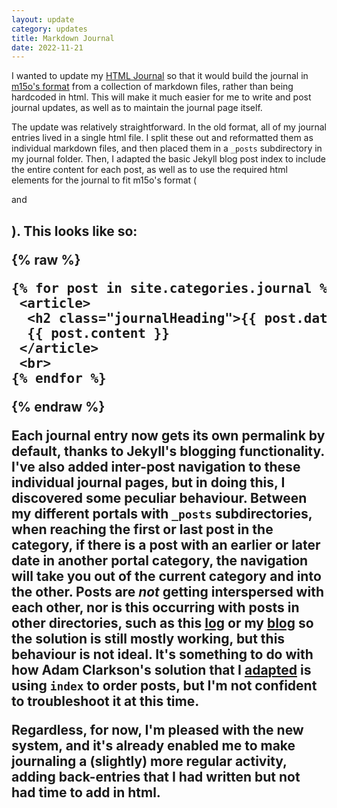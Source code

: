 ```yaml
---
layout: update
category: updates
title: Markdown Journal
date: 2022-11-21
---
```


I wanted to update my [HTML Journal](/portal/journal) so that it would build the journal in [m15o's format](https://journal.miso.town/) from a collection of markdown files, rather than being hardcoded in html. This will make it much easier for me to write and post journal updates, as well as to maintain the journal page itself.

The update was relatively straightforward. In the old format, all of my journal entries lived in a single html file. I split these out and reformatted them as individual markdown files, and then placed them in a <code>_posts</code> subdirectory in my journal folder. Then, I adapted the basic Jekyll blog post index to include the entire content for each post, as well as to use the required html elements for the journal to fit m15o's format (<code><article></code> and <code><h2></code>). This looks like so:

{% raw %}
<pre>
{% for post in site.categories.journal %}
 &lt;article&gt;
  &lt;h2 class="journalHeading"&gt;{{ post.date | date: "%Y-%m-%d" }} &lt;a href="{{ post.url }}"&gt;{{ post.title }}&lt;/a&gt;
  {{ post.content }}
 &lt;/article&gt;
 &lt;br&gt;
{% endfor %}
</pre>
{% endraw %}

Each journal entry now gets its own permalink by default, thanks to Jekyll's blogging functionality. I've also added inter-post navigation to these individual journal pages, but in doing this, I discovered some peculiar behaviour. Between my different portals with <code>_posts</code> subdirectories, when reaching the first or last post in the category, if there is a post with an earlier or later date in another portal category, the navigation will take you out of the current category and into the other. Posts are *not* getting interspersed with each other, nor is this occurring with posts in other directories, such as this [log](/about/log) or my [blog](/blog) so the solution is still mostly working, but this behaviour is not ideal. It's something to do with how Adam Clarkson's solution that I [adapted](/2022/11/11/post-navigation) is using <code>index</code> to order posts, but I'm not confident to troubleshoot it at this time.

Regardless, for now, I'm pleased with the new system, and it's already enabled me to make journaling a (slightly) more regular activity, adding back-entries that I had written but not had time to add in html.
